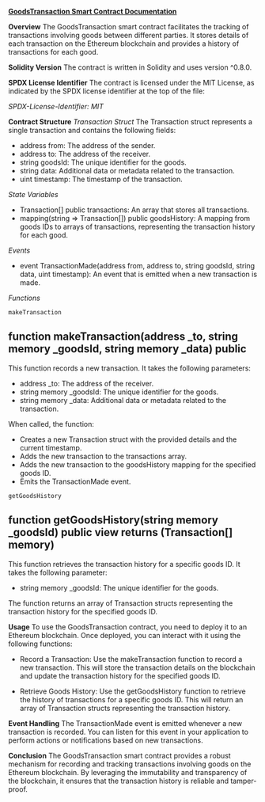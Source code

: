**<ins>GoodsTransaction Smart Contract Documentation</ins>**

**Overview**
The GoodsTransaction smart contract facilitates the tracking of transactions involving goods between different parties. It stores details of each transaction on the Ethereum blockchain and provides a history of transactions for each good.

**Solidity Version**
The contract is written in Solidity and uses version ^0.8.0.

**SPDX License Identifier**
The contract is licensed under the MIT License, as indicated by the SPDX license identifier at the top of the file:

*SPDX-License-Identifier: MIT*


**Contract Structure**
*Transaction Struct*
The Transaction struct represents a single transaction and contains the following fields:

- address from: The address of the sender.
- address to: The address of the receiver.
- string goodsId: The unique identifier for the goods.
- string data: Additional data or metadata related to the transaction.
- uint timestamp: The timestamp of the transaction.

*State Variables*
- Transaction[] public transactions: An array that stores all transactions.
- mapping(string => Transaction[]) public goodsHistory: A mapping from goods IDs to arrays of transactions, representing the transaction history for each good.

*Events*
- event TransactionMade(address from, address to, string goodsId, string data, uint timestamp): An event that is emitted when a new transaction is made.

*Functions*

`makeTransaction`

## function makeTransaction(address _to, string memory _goodsId, string memory _data) public

This function records a new transaction. It takes the following parameters:
- address _to: The address of the receiver.
- string memory _goodsId: The unique identifier for the goods.
- string memory _data: Additional data or metadata related to the transaction.

When called, the function:
- Creates a new Transaction struct with the provided details and the current timestamp.
- Adds the new transaction to the transactions array.
- Adds the new transaction to the goodsHistory mapping for the specified goods ID.
- Emits the TransactionMade event.

`getGoodsHistory`

## function getGoodsHistory(string memory _goodsId) public view returns (Transaction[] memory)

This function retrieves the transaction history for a specific goods ID. It takes the following parameter:

- string memory _goodsId: The unique identifier for the goods.

The function returns an array of Transaction structs representing the transaction history for the specified goods ID.

**Usage**
To use the GoodsTransaction contract, you need to deploy it to an Ethereum blockchain. Once deployed, you can interact with it using the following functions:

- Record a Transaction: Use the makeTransaction function to record a new transaction. This will store the transaction details on the blockchain and update the transaction history for the specified goods ID.

- Retrieve Goods History: Use the getGoodsHistory function to retrieve the history of transactions for a specific goods ID. This will return an array of Transaction structs representing the transaction history.

**Event Handling**
The TransactionMade event is emitted whenever a new transaction is recorded. You can listen for this event in your application to perform actions or notifications based on new transactions.

**Conclusion**
The GoodsTransaction smart contract provides a robust mechanism for recording and tracking transactions involving goods on the Ethereum blockchain. By leveraging the immutability and transparency of the blockchain, it ensures that the transaction history is reliable and tamper-proof.
